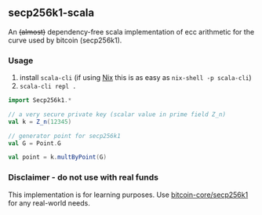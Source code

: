 ## secp256k1-scala

An ~~(almost)~~ dependency-free scala implementation of ecc arithmetic for the
curve used by bitcoin (secp256k1).

### Usage
1. install `scala-cli` (if using [Nix](https://nixos.org) this is as easy as `nix-shell -p scala-cli`)
2. `scala-cli repl .`

```scala
import Secp256k1.*

// a very secure private key (scalar value in prime field Z_n)
val k = Z_n(12345)

// generator point for secp256k1
val G = Point.G

val point = k.multByPoint(G)

```

### Disclaimer - do not use with real funds

This implementation is for learning purposes. 
Use [bitcoin-core/secp256k1](/bitcoin-core/secp256k1) for any real-world needs.